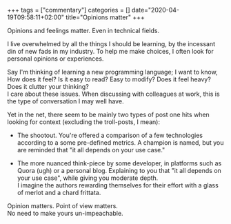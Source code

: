 +++
tags = ["commentary"]
categories = []
date="2020-04-19T09:58:11+02:00"
title="Opinions matter"
+++

Opinions and feelings matter. Even in technical fields.

I live overwhelmed by all the things I should be learning, by the incessant din of new fads in my industry. To help me make choices, I often look for personal opinions or experiences.

Say I'm thinking of learning a new programming language; I want to know, How does it feel? Is it easy to read? Easy to modify? Does it feel heavy? Does it clutter your thinking? \
I care about these issues. When discussing with colleagues at work, this is the type of conversation I may well have.

Yet in the net, there seem to be mainly two types of post one hits when looking for context (excluding the troll-posts, I mean):

* The shootout. You're offered a comparison of a few technologies according to a some pre-defined metrics. A champion is named, but you are reminded that "it all depends on your use case."

* The more nuanced think-piece by some developer, in platforms such as Quora (ugh) or a personal blog. Explaining to you that "it all depends on your use case", while giving you moderate depth. \
I imagine the authors rewarding themselves for their effort with a glass of merlot and a chard frittata.

Opinion matters. Point of view matters. \
No need to make yours un-impeachable.
